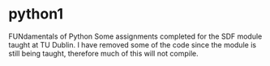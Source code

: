 # python1
FUNdamentals of Python
Some assignments completed for the SDF module taught at TU Dublin. I have removed some of the code since the module is still being taught, therefore much of this will not compile.
